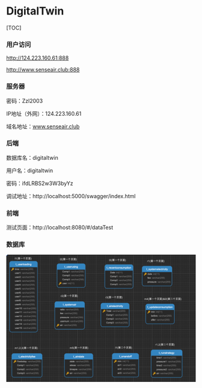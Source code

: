 # DigitalTwin

[TOC]

### 用户访问

http://124.223.160.61:888

http://www.senseair.club:888

### 服务器

密码：Zzl2003

IP地址（外网）：124.223.160.61

域名地址：www.senseair.club

### 后端

数据库名：digitaltwin

用户名：digitaltwin

密码：ifdLRBS2w3W3byYz

调试地址：http://localhost:5000/swagger/index.html

### 前端

测试页面：http://localhost:8080/#/dataTest

### 数据库

![image-20230507225936387](./image/image-20230507225936387.png)
